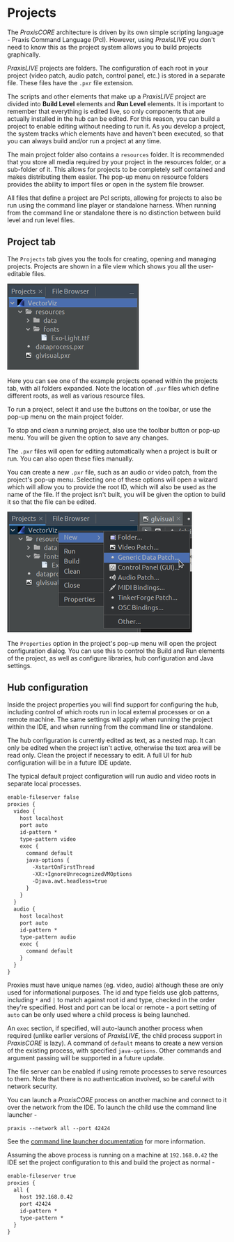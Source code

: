 # Projects

The _PraxisCORE_ architecture is driven by its own simple scripting language -
Praxis Command Language (Pcl). However, using _PraxisLIVE_ you don't need to know this
as the project system allows you to build projects graphically.

_PraxisLIVE_ projects are folders. The configuration of each root in your
project (video patch, audio patch, control panel, etc.) is stored in a separate file.
These files have the `.pxr` file extension.

The scripts and other elements that make up a _PraxisLIVE_ project are divided into **Build Level** elements
and **Run Level** elements. It is important to remember that everything is edited live,
so only components that are actually installed in the hub can be edited. For this reason,
you can build a project to enable editing without needing to run it.
As you develop a project, the system tracks which elements have and haven't been executed,
so that you can always build and/or run a project at any time.

The main project folder also contains a `resources` folder. It is recommended that
you store all media required by your project in the resources folder, or a sub-folder
of it. This allows for projects to be completely self contained and makes distributing
them easier. The pop-up menu on resource folders provides the ability to import files or
open in the system file browser.

All files that define a project are Pcl scripts, allowing for projects
to also be run using the command line player or standalone harness. When running from
the command line or standalone there is no distinction between build level and
run level files.

## Project tab

The `Projects` tab gives you the tools for creating, opening and managing projects. Projects
are shown in a file view which shows you all the user-editable files.

![Projects tab](img/project-tab.png)

Here you can see one of the example projects opened within the projects tab, with
all folders expanded. Note the location of `.pxr` files which define different roots,
as well as various resource files.

To run a project, select it and use the buttons on the toolbar, or use the pop-up
menu on the main project folder.

To stop and clean a running project, also use the toolbar button or pop-up menu. You will
be given the option to save any changes.

The `.pxr` files will open for editing automatically when a project is built or run. You
can also open these files manually.

You can create a new `.pxr` file, such as an audio or video patch, from the project's pop-up menu.
Selecting one of these options will open a wizard which will allow you to provide the root ID, which
will also be used as the name of the file. If the project isn't built, you will be given the option
to build it so that the file can be edited.

![Creating a new root](img/root-create.png)

The `Properties` option in the project's pop-up menu will open the project configuration
dialog. You can use this to control the Build and Run elements of the project, as well
as configure libraries, hub configuration and Java settings.

## Hub configuration

Inside the project properties you will find support for configuring the hub, including control
of which roots run in local external processes or on a remote machine. The same settings will
apply when running the project within the IDE, and when running from the command line or
standalone.

The hub configuration is currently edited as text, as a nested map. It can only be edited
when the project isn't active, otherwise the text area will be read only. Clean the project
if necessary to edit. A full UI for hub configuration will be in a future IDE update.

The typical default project configuration will run audio and video roots in separate local processes.

```
enable-fileserver false
proxies {
  video {
    host localhost
    port auto
    id-pattern *
    type-pattern video
    exec {
      command default
      java-options {
        -XstartOnFirstThread
        -XX:+IgnoreUnrecognizedVMOptions
        -Djava.awt.headless=true
      }
    }
  }
  audio {
    host localhost
    port auto
    id-pattern *
    type-pattern audio
    exec {
      command default
    }
  }
}
```

Proxies must have unique names (eg. video, audio) although these are only used for informational
purposes. The id and type fields use glob patterns, including `*` and `|` to match against root
id and type, checked in the order they're specified. Host and port can be local or remote - a port
setting of `auto` can be only used where a child process is being launched.

An `exec` section, if specified, will auto-launch another process when required (unlike earlier
versions of _PraxisLIVE_, the child process support in _PraxisCORE_ is lazy). A command of
`default` means to create a new version of the existing process, with specified `java-options`.
Other commands and argument passing will be supported in a future update.

The file server can be enabled if using remote processes to serve resources to them. Note that
there is no authentication involved, so be careful with network security.

You can launch a _PraxisCORE_ process on another machine and connect to it over the network
from the IDE. To launch the child use the command line launcher -

```
praxis --network all --port 42424
```

See the [command line launcher documentation](cli-usage.md) for more information.

Assuming the above process is running on a machine at `192.168.0.42` the IDE set the project
configuration to this and build the project as normal -

```
enable-fileserver true
proxies {
  all {
    host 192.168.0.42
    port 42424
    id-pattern *
    type-pattern *
  }
}
```
